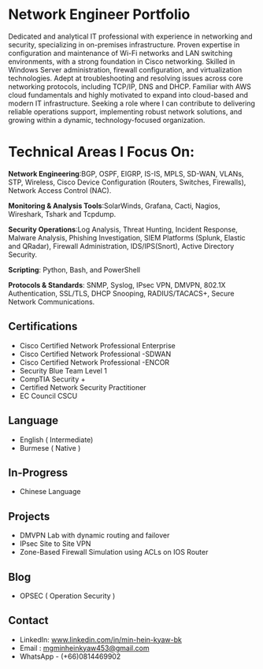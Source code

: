 # Network Engineer Portfolio

Dedicated and analytical IT professional  with experience in networking and security, specializing in on-premises infrastructure. Proven expertise in configuration and maintenance of Wi-Fi networks and LAN switching environments, with a strong foundation in Cisco networking. Skilled in Windows Server administration, firewall configuration, and virtualization technologies. Adept at troubleshooting and resolving issues across core networking protocols, including  TCP/IP, DNS and DHCP. Familiar with AWS cloud fundamentals and highly motivated to expand into cloud-based and modern IT infrastructure. Seeking a role where I can contribute to delivering reliable operations support, implementing robust network solutions, and  growing within a dynamic, technology-focused organization.


# Technical Areas I Focus On:
**Network Engineering**:BGP, OSPF, EIGRP, IS-IS, MPLS, SD-WAN, VLANs, STP, Wireless, Cisco Device Configuration (Routers, Switches, Firewalls), Network Access Control (NAC).

**Monitoring & Analysis Tools**:SolarWinds, Grafana, Cacti, Nagios, Wireshark, Tshark and Tcpdump.

**Security Operations**:Log Analysis, Threat Hunting, Incident Response, Malware Analysis, Phishing Investigation, SIEM Platforms (Splunk, Elastic and QRadar), Firewall Administration, IDS/IPS(Snort), Active Directory Security.

**Scripting**: Python, Bash, and PowerShell


**Protocols & Standards**: SNMP, Syslog, IPsec VPN, DMVPN, 802.1X Authentication, SSL/TLS, DHCP Snooping, RADIUS/TACACS+, Secure Network Communications.

## Certifications
- Cisco Certified Network Professional Enterprise
- Cisco Certified Network Professional -SDWAN
- Cisco Certified Network Professional -ENCOR
- Security Blue Team Level 1
- CompTIA Security +
- Certified Network Security Practitioner
- EC Council CSCU

## Language
- English ( Intermediate)
- Burmese ( Native ) 

## In-Progress 
- Chinese Language


## Projects
- DMVPN Lab with dynamic routing and failover
- IPsec Site to Site VPN
- Zone-Based Firewall Simulation using ACLs on IOS Router

## Blog 
- OPSEC ( Operation Security ) 

## Contact
- LinkedIn: www.linkedin.com/in/min-hein-kyaw-bk
- Email   : mgminheinkyaw453@gmail.com
- WhatsApp - (+66)0814469902
  
